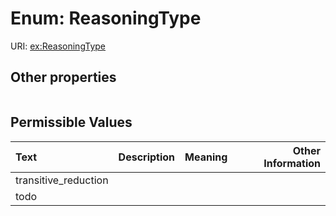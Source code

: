 
# Enum: ReasoningType




URI: [ex:ReasoningType](https://w3id.org/kgviz/ReasoningType)


## Other properties

|  |  |  |
| --- | --- | --- |

## Permissible Values

| Text | Description | Meaning | Other Information |
| :--- | :---: | :---: | ---: |
| transitive_reduction |  |  |  |
| todo |  |  |  |

